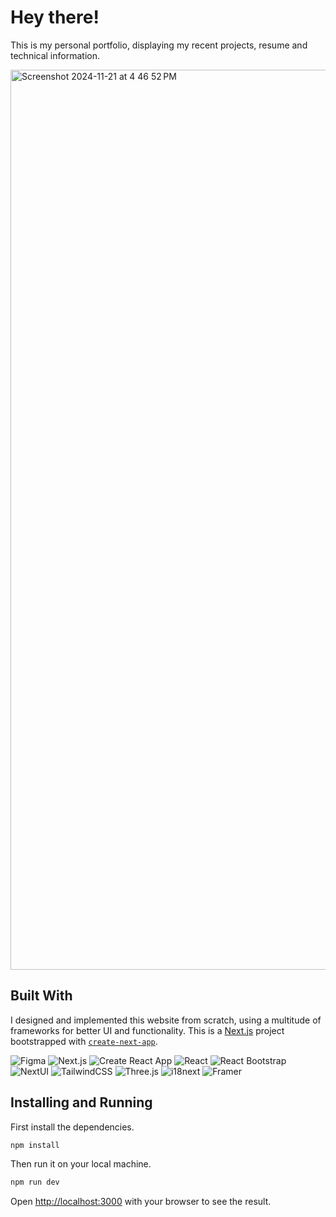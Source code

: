 # Hey there!

This is my personal portfolio, displaying my recent projects, resume and technical information.

<img width="1440" alt="Screenshot 2024-11-21 at 4 46 52 PM" src="https://github.com/user-attachments/assets/fe7f0bca-1f9e-4af9-9aca-21063a380f42">


## Built With

I designed and implemented this website from scratch, using a multitude of frameworks for better UI and functionality. This is a [Next.js](https://nextjs.org/) project bootstrapped with [`create-next-app`](https://github.com/vercel/next.js/tree/canary/packages/create-next-app).

![Figma](https://img.shields.io/badge/Figma-%23F24E1E?style=for-the-badge&logo=figma&logoColor=%23FFF)
![Next.js](https://img.shields.io/badge/Next.js-black?style=for-the-badge&logo=nextdotjs)
![Create React App](https://img.shields.io/badge/Create%20React%20App-%2309D3AC?style=for-the-badge&logo=createreactapp&logoColor=%23FFF)
![React](https://img.shields.io/badge/React-%2361DAFB?style=for-the-badge&logo=react&logoColor=%23000)
![React Bootstrap](https://img.shields.io/badge/React_Bootstrap-%2341E0FD?style=for-the-badge&logo=reactbootstrap&logoColor=%23000)
![NextUI](https://img.shields.io/badge/NextUI-black?style=for-the-badge&logo=nextui)
![TailwindCSS](https://img.shields.io/badge/TailwindCSS-%2306B6D4?style=for-the-badge&logo=tailwindcss&logoColor=white)
![Three.js](https://img.shields.io/badge/Three.js-black?style=for-the-badge&logo=threedotjs)
![i18next](https://img.shields.io/badge/i18next-%2326A69A?style=for-the-badge&logo=i18next&logoColor=%23FFF)
![Framer](https://img.shields.io/badge/Framer-%230055FF?style=for-the-badge&logo=framer&logoColor=%23FFF)

## Installing and Running

First install the dependencies.

```sh
npm install
```

Then run it on your local machine.

```sh
npm run dev
```

Open [http://localhost:3000](http://localhost:3000) with your browser to see the result.
